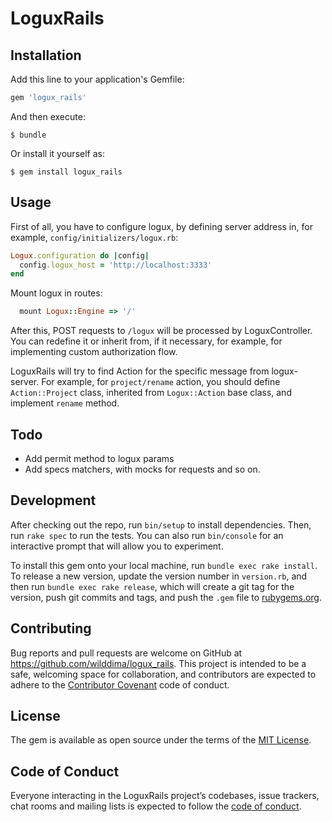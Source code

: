 # LoguxRails

## Installation

Add this line to your application's Gemfile:

```ruby
gem 'logux_rails'
```

And then execute:

    $ bundle

Or install it yourself as:

    $ gem install logux_rails

## Usage

First of all, you have to configure logux, by defining server address in, for example, `config/initializers/logux.rb`:

```ruby
Logux.configuration do |config|
  config.logux_host = 'http://localhost:3333'
end
```

Mount logux in routes:

```ruby
  mount Logux::Engine => '/'
```

After this, POST requests to `/logux` will be processed by LoguxController. You can redefine it or inherit from, if it necessary, for example, for implementing custom authorization flow.

LoguxRails will try to find Action for the specific message from logux-server. For example, for `project/rename` action, you should define `Action::Project` class, inherited from `Logux::Action` base class, and implement `rename` method.

## Todo

- Add permit method to logux params
- Add specs matchers, with mocks for requests and so on.

## Development

After checking out the repo, run `bin/setup` to install dependencies. Then, run `rake spec` to run the tests. You can also run `bin/console` for an interactive prompt that will allow you to experiment.

To install this gem onto your local machine, run `bundle exec rake install`. To release a new version, update the version number in `version.rb`, and then run `bundle exec rake release`, which will create a git tag for the version, push git commits and tags, and push the `.gem` file to [rubygems.org](https://rubygems.org).

## Contributing

Bug reports and pull requests are welcome on GitHub at https://github.com/wilddima/logux_rails. This project is intended to be a safe, welcoming space for collaboration, and contributors are expected to adhere to the [Contributor Covenant](http://contributor-covenant.org) code of conduct.

## License

The gem is available as open source under the terms of the [MIT License](https://opensource.org/licenses/MIT).

## Code of Conduct

Everyone interacting in the LoguxRails project’s codebases, issue trackers, chat rooms and mailing lists is expected to follow the [code of conduct](https://github.com/wilddima/logux_rails/blob/master/CODE_OF_CONDUCT.md).
